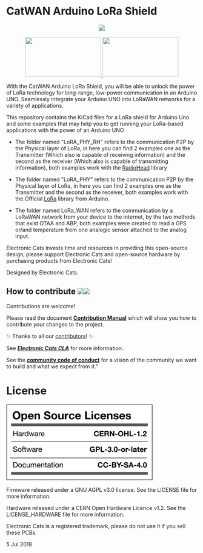 # CatWAN Arduino LoRa Shield

<p align="center">
    <a href="https://github.com/ElectronicCats/CatWANShield/wiki">
        <img src="https://github.com/ElectronicCats/CatWANShield/assets/44976441/8de6e8b1-e15e-40ff-b99f-82983276b99c"/>
    </a>
</p>

<p align=center>
    <a href="https://electroniccats.com/store/loracatshield/">
        <img src="https://github.com/ElectronicCats/flipper-shields/assets/44976441/0c617467-052b-4ab1-a3b9-ba36e1f55a91" width="200" height="104" />
    </a>
    <a href="https://github.com/ElectronicCats/CatWANShield/wiki">
        <img src="https://github.com/ElectronicCats/flipper-shields/assets/44976441/6aa7f319-3256-442e-a00d-33c8126833ec" width="200" height="104" />
    </a>
</p>

With the CatWAN Arduino LoRa Shield, you will be able to unlock the power of LoRa technology for long-range, low-power communication in an Arduino UNO. Seamlessly integrate your Arduino UNO into LoRaWAN networks for a variety of applications.

This repository contains the KiCad files for a LoRa shield for Arduino Uno and some examples that may help you to get running your LoRa-based applications with the power of an Arduino UNO 

- The folder named "LoRA_PHY_RH" refers to the communication
P2P by the Physical layer of LoRa, in here you can find 2 examples one as the Transmitter (Which also  is capable of receiving information) and the second as the receiver (Which also is capable of transmitting information), both examples work with the [RadioHead](http://www.airspayce.com/mikem/arduino/RadioHead/) library  

- The folder named "LoRA_PHY" refers to the communication
P2P by the Physical layer of LoRa, in here you can find 2 examples one as the Transmitter and the second as the receiver, both examples work with the Official [LoRa](https://github.com/sandeepmistry/arduino-LoRa) library from Arduino.

- The folder named LoRa_WAN refers to the communication by a LoRaWAN network from your device to the internet, by the two methods that exist OTAA and ABP, both examples were created to read a GPS or/and temperature from one analogic sensor attached to the analog input.

Electronic Cats invests time and resources in providing this open-source design, please support Electronic Cats and open-source hardware by purchasing products from Electronic Cats!

Designed by Electronic Cats.

## How to contribute <img src="https://electroniccats.com/wp-content/uploads/2018/01/fav.png" height="35"><img src="https://raw.githubusercontent.com/gist/ManulMax/2d20af60d709805c55fd784ca7cba4b9/raw/bcfeac7604f674ace63623106eb8bb8471d844a6/github.gif" height="30">
 Contributions are welcome! 

Please read the document  [**Contribution Manual**](https://github.com/ElectronicCats/electroniccats-cla/blob/main/electroniccats-contribution-manual.md)  which will show you how to contribute your changes to the project.

✨ Thanks to all our [contributors](https://github.com/ElectronicCats/Cat-Sink/graphs/contributors)! ✨

See [**_Electronic Cats CLA_**](https://github.com/ElectronicCats/electroniccats-cla/blob/main/electroniccats-cla.md) for more information.

See the  [**community code of conduct**](https://github.com/ElectronicCats/electroniccats-cla/blob/main/electroniccats-community-code-of-conduct.md) for a vision of the community we want to build and what we expect from it."			

# License

<a href="https://github.com/ElectronicCats">

<img  src="https://github.com/ElectronicCats/AjoloteBoard/raw/master/OpenSourceLicense.png"  height="200" />

</a>

Firmware released under a GNU AGPL v3.0 license. See the LICENSE file for more information.

Hardware released under a CERN Open Hardware Licence v1.2. See the LICENSE_HARDWARE file for more information.

Electronic Cats is a registered trademark, please do not use it if you sell these PCBs.

5 Jul 2018
